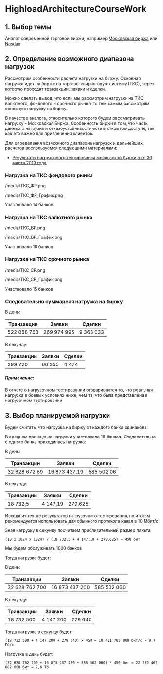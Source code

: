 # HighloadArchitectureCourseWork

## 1. Выбор темы
Аналог современной торговой биржи, например [Московская биржа](https://www.moex.com/) или [Nasdaq](https://www.nasdaq.com/)

##  2.  Определение возможного диапазона нагрузок

Рассмотрим особенности расчета нагрузки на биржу. Основная нагрузка идет на бирже на торгово-клиринговую систему (ТКС), через которую проходят транзакции, заявки и сделки.
 
Можно сделать вывод, что если мы рассмотрим нагрузки на ТКС валютного, фондового и срочного рынка, то тем самым рассмотрим основную нагрузку на биржу. 

В качестве аналога, относительно которого будем рассматривать нагрузку - Московская Биржа. Особенность биржи в том, что часть данных о нагрузке и отказоустойчивости есть в открытом доступе, так как это важно для привлечения клиентов. 

Для определения возможного диапазона нагрузок и дальнейших расчетов воспользуемся следующими материалами:
- [Результаты нагрузочного тестирования московской биржи в от 30 марта 2019 года](https://www.moex.com/n23621/?nt=0)

### Нагрузка на ТКС фондового рынка

/media/ТКС_ФР.png

/media/ТКС_ФР_График.png	

Участвовало 14 банков

### Нагрузка на ТКС валютного рынка

/media/ТКС_ВР.png

/media/ТКС_ВР_График.png

Участвовало 18 банков

### Нагрузка на ТКС срочного рынка

/media/ТКС_СР.png

/media/ТКС_СР_График.png

Участвовало 15 банков

### Следовательно суммарная нагрузка на биржу

В день:

|Транзакции|Заявки|Сделки|
|----------|------|------|
|522 058 763|269 974 995|9 368 033|

В секунду:

|Транзакции|Заявки|Сделки|
|----------|------|------|
|299 720|66 355|4 474|

##### Примечание: 

 В отчете о нагрузочном тестировании оговаривается то, что реальная нагрузка в боевых условиях ниже, чем та, что была представлена в нагрузочном тестировании

## 3. Выбор планируемой нагрузки

Будем считать, что нагрузка на биржу от каждого банка одинакова. 

В среднем при оценке нагрузки участвовало 16 банков. Следовательно с одного банка приходилась нагрузка:

В день:

|Транзакции|Заявки|Сделки|
|----------|------|------|
|32 628 672,69|16 873 437,19|585 502,06|

В секунду:

|Транзакции|Заявки|Сделки|
|----------|------|------|
|18 732,5|4 147,19|279,625|

Исходя из тех же результатов нагрузочного тестирования, по итогам рекомендуется использовать для обычного протокола канал в 10 Мбит/с 

Зная нагрузку в секунду посчитаем приблизительный размер пакета:

```
(10 x 1024 x 1024) / (18 732,5 + 4 147,19 + 279,625) ~ 450 бит
```

Мы будем обслуживать 1000 банков

Тогда нагрузка будет: 

В день:

|Транзакции|Заявки|Сделки|
|----------|------|------|
|32 628 762 700|16 873 437 200|585 502 060|

В секунду:

|Транзакции|Заявки|Сделки|
|----------|------|------|
|18 732 500|4 147 200|279 640| 

Тогда нагрузка в секунду будет: 

```
(18 732 500 + 4 147 200 + 279 640) x 450 = 10 421 703 000 бит/с = 9,7 Гб/с
```
 Нагрузка в день будет: 
 
 ```
 (32 628 762 700 + 16 873 437 200 + 585 502 060) * 450 бит = 22 539 465 882 000 бит = 2,6 Тб
 ```
 
